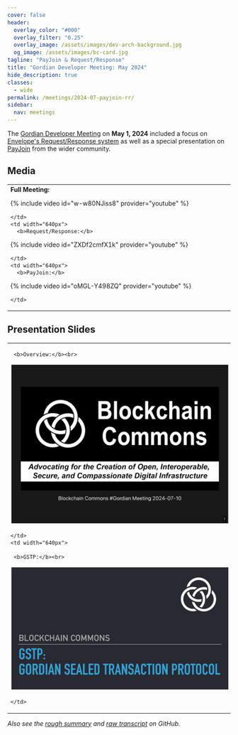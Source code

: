 ```yaml
---
cover: false
header:
  overlay_color: "#000"
  overlay_filter: "0.25"
  overlay_image: /assets/images/dev-arch-background.jpg
  og_image: /assets/images/bc-card.jpg
tagline: "PayJoin & Request/Response"
title: "Gordian Developer Meeting: May 2024"
hide_description: true
classes:
  - wide
permalink: /meetings/2024-07-payjoin-rr/
sidebar:
  nav: meetings
---
```


The [Gordian Developer Meeting](https://www.blockchaincommons.com/subscribe/#gordian-developers) on **May 1, 2024** included a focus on [Envelope's Request/Response system](/envelope/request/) as well as a special presentation on [PayJoin](https://payjoin.org/) from the wider community.

## Media

<table width="100%">
  <tr>
    <td width="640px">
      <b>Full Meeting:</b>

{% include video id="w-w80NJiss8" provider="youtube" %}

    </td>
    <td width="640px">
      <b>Request/Response:</b>

{% include video id="ZXDf2cmfX1k" provider="youtube" %}

    </td>
    <td width="640px">
      <b>PayJoin:</b>

{% include video id="oMGL-Y498ZQ" provider="youtube" %}

    </td>
  </tr>
</table>

## Presentation Slides

<table width="100%">
  <tr>
    <td width="640px">

     <b>Overview:</b><br>

<a href="/assets/pdfs/2024-07-gstp-overview.pdf"><img src="/assets/pdfs/2024-07-gstp-overview.jpg" style="border:2px solid white"></a>

    </td>
    <td width="640px">

     <b>GSTP:</b><br>

<a href="/assets/pdfs/2024-07-gstp.pdf"><img src="/assets/pdfs/2024-07-gstp.jpg" style="border:2px solid white"></a>

    </td>
  </tr>
</table>

_Also see the [rough summary](https://github.com/BlockchainCommons/Gordian-Developer-Community/discussions/130) and [raw transcript](https://github.com/BlockchainCommons/Gordian-Developer-Community/blob/master/meetings/2024/07-10/transcript.md) on GitHub._
